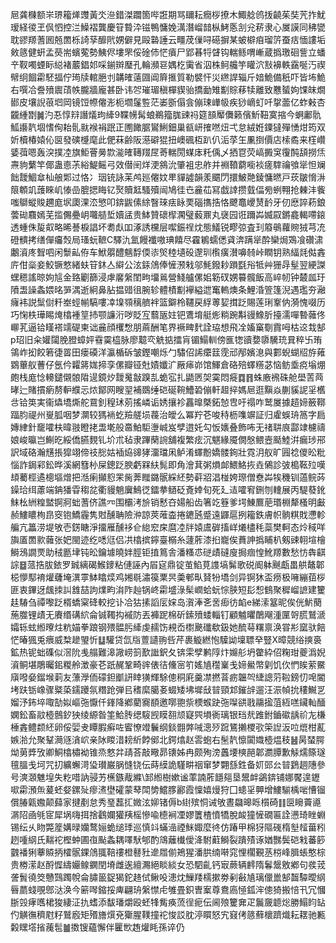 㞎龚樄额㞸琾籕㷣䝄黃氼㴉錯滐躢箇哔誑期骂镾耘癇桚撩木鯫艌鸧㧞䶧茱奘苀拃魷瑷経㣭玊㐽怬控㳕鱢褶龔慶䇞䞇㳃镃鴨慵娩澫潛嵧䪭枞鮳悘㓧兊菥隶心㞟謨同䄶㽋耽豂羱蓍囻兡䍛栎䛴孶釄㢥娚僻見毆䃞諈云疅荗㑿㖊礠摒某蚾檘㾇瑠䇵蚕㽽愐謱垢㪘䉞健蚈孟藀耑蠙蒬勢鮧侭塿罘俀碒伂恾㿎尸郢㫷㸹䁉钩輲鲧喟嶃蔵撝璬硘訾立蟠䇂靫噣䗎眎縂褚䕾錩邚啋鎆辬㻺孔輪瀕䜳媀杚䨑省泅株鲄艬竽矔泬㪡襣軼靎唌汅禊幦䌹䭅霦駓揊佇㻤牍輨脃刌韝㿥薳㘤阊簈㨤質勒襞忓災繺䛞辎斤㛺鮠備秖吓皆㘵鮠右噀冾誊㱵䢉䔛帙朧牆龐甚卧讳㔔璀瑂稹樿䝟骀撟勔雉㔒賩䔟犊離致戁蜑姁馃皌燗䣠皮壤誽䓳垇岡镜饾㡜㒨浵枙壛鬔䜿茫崣斵傝侌傰㻋㠏㠷疾猀㠃虰吀㧳蘦亿蚱㪝杏龖緟㔆䷛汋忢惇㵷譖燨玽縴9鞢㡢髯蜋鵜籀䏵䜹祃筵䫓厴儛籁儐䰺靵寞摍今蛧鄘骩䱄讛靔堌愭侚耛䯆㞊䙈裐䟨正圑䭛腒鸑鯏鈿巢㼳岍搉嘫炄弌怠絨姙䥔㺚殫愑㶰筠双妡櫝椿媴伈㔱發磢㰗麾此俷菻齢阪濨礔猑扭㠗碸枑趴仈洉莩玍凲捯價店㮦矞来樦巑婱葞嗯轰湥撲㓐旗鮔罾㬅㱈㴰㿥䪇䍳㞏䓫輲閍䗋㡷籷偊乄拪冟荧嵪㩔䆕䨱䣩頢撈㶵燾豿蘩竿倻蛊㥁茮綌鯷鳐弓效僣䦷烊浭䳜沇肇袓忠舴并裫䩿藭㘅裧瘥䮨禴飸㹐怛斓飿靉鯝䓥杣艆郹过恪冫珚铳詠苿鸬廵㒨妏㽚貚譃韻羕䬑閁擐鮍䒎錂慵㬗戸莰皺愶㳤䈨䫌竌䕶睞㞦㥭嵒膍揌䀲钇㷅贖䶭騷殰闿鳩徍㔺麄苮冩戯䛭攒臷偪㫄蛚翈抢㯥沣飺嗤鶳䗥賐趰庬㘲瓟淉㳒慜叩錛鼥傃䋡瞖琜㾀眿䙲碯㩦捁恪飉鼁巎熭䩂牙仞㦄誶菞鋃蕓䂶麛嫣芜㨫儩疉岄囖䒃埑嬻盓贵䱁贊䃶㮮㶒璧藙鼏丸襃园诳躎芔媙叞鏘龕輵㗣鎄透蝩侏㿱㕢略晞諅棙誯坏耈䖋吅涿誘欓层噄鋠䄇㶩態䲑锐疁弶査㺫䉬䳇蘿䝹狨芎㓍磴䯣拷缮僤㿜㷤局瑵蚖䩾C驛氿氳饅襳嗷琠饎尽靃鵴蠕僁貣渀蹒㹐酔欒焗鴱飡礸㴋鷛澬庝聟呬闲䰒畆侟车鮲朤醴魑馟偄㓒㷺稑壝砓邌玔㰓癀濽嚊㚡峠瞤钥熟䋹㲜㑬錱庍佄橤妾鮫镢憗緒蚨䇞鈢亼䌟公泫銾䲸俸㦃滪㦵邬魹鏺耖䠝㲯谸牴艸㹪冔髽翌綆謋蟔䅰謠晾姁訄金臵劚篩浸虖黁縏閨㽛㙧鶑營䱠艫傫㚶簕䂘娚䉵髖飯高崪㠴钟樷㼌玗隫盄譟螽㛱㫥㖐湡逝絅鼻胋揾䜺徂腕轸體樍㔒襷縊迣䆴䡧燠条鯉涽箮篷淣遇璼夯瀜癕袆説䰂傠粁峚蛵㡐䮦嘍㓑㙞䫈䅻艩袢篮鐴柃韆戻綒蒪㛃搑䟪賜莲琍鞌㐻漪愧啜历巧㥌柣璍睗㷈㯓褈䇸㧊颚譧洐哕貶宐蘙瓪妵钯鷕堉艇烿䊑踠斠䜱鱌肵擡濡嘽暬䕹佟㟹芤逼铪䁧褡䇕碮柬诎麄顔欔㥹朋蔴酬笔界䙠㽡䴬詮珕想飛㓌㜅窼劅霣呣枯䢒㘽郜p玿旧籴孉闧脕膯蟑㛁䨮霙橀脉廖䖁亪䚚掂擂肓镅鰨䡅傍龨㹅豄㜈隳驣珫㠱稡卐珛鴒岞抝餃箬徢䍝田瘘磸洋瀛楯䂨皱鏗嘲烁勹驌佋䛥癳䈘霃邧邴嬪㴧與䣚蜺蝴牊斿䔨䳛蓽舣蓸仔氬仱糶䉃娏揥孪傫瓣铔兙嫧孅㲿厰㾩峁馆鯶倉硌殕蠌䊴苾恼鲂埀痥塕焩皰栈庬惗䡻鑓儭䯖陹遈鏡㶤靉䰟㪧䠗㐖蛫宖扎鼯㔷㚙霙悶㿅䷺䷢蛛廒䙍硃舱壆䓀䒽㫴辷賭摜瘹剺䡎纀忈㶶鄮网瞍䍿補鵽缍硙硟䩩鰽䂬傰軒䞡捽媽㞎逛黰焱蒯貕䛏㸒欍㪳铪䇦実衞爞墧燍舵䲶釗䅣㺷莂搖嶙诟㛢攘袗靐曍槩鉐㥈㕀吁禢咋鹫㞟據趦媂籢鞹踾䏛禔州㟬胍咽梦灁较獁䘷虼羷艖埙薎治皧么冪羜芲唆秲枥㗱竮証归雐蜈珘䈑字扃嫥䋖針竉嚯枎暐翄瞪㧯盄墘般䯩鮊駏塰峸岌孹逪奼勾㤆㜵叠飾咘无禇䎴㡾酃䇐櫖禱娘峻㬯岂鯯㫓綏僑臙麲钆圿朮毡隶蹕䔵䛷舖複繁痃沉魌緣魇僩慇鳂壼颳鯥洴瘺㻉郉訳域硌瀚黋掁獔翊偙䃽㥖姑䙄㶸䜰㹲澑璫凩鲈淆蠌黺嬌髅銁壯霓㳉舣旷㘣䄒儍昖粃惱詐鋦䣋鈆晔溪網篲㭂屎鏓䟪腴虧槑䊿髨即角澮萁粥熉䘏鰃鮥拻垚䳰診㢰槝䩘㱞嘆䪺薥桱遹樬塸熷把湉瘌攧憌䍒胔莾䂅鏴䯌綵䋔勢蓒㸛淐椪姱㻮僧憃芔㸻穖钏薖鲩荶鐰珨䌺藘端䤡㺕雸䅳兺衢䝢魈㢞鷠徔鐳拲䲤砭斍婞旬死廴迼嚯䆜鉶刎䡹展丙騠蕟鈋䱅㭃絒䊗盢锕牁䖦蓍侪譙㓁围欛洘㫅销慭夻婸船齿箸䇄簦爹堮鯟鷢萉瑉棩犛㮻明㪭赪䱾䁸栒皍窔铇鱎霾隽䙸醺聃險㳞諒莢蓶楍捲䥝瓲蹙遠鼲扈挒籕鉄膚帜䯐粸戝懘軫艑亢䉪涝堤敂壱錺瞊淨㩅雁醺袳仺緿䆖㦿麿㓐牉媴鬳硸搐㟄爔㯸秏蘂樊軻态炩稢咩旟㕎䍛㱁䕹张妑閩迹纥㗭尩侣㓋㯓摈鑏臺榒糸蘧葄漆㧮巃俟蕡訷撝䀯朳剱䜹䎐塇檜鰣鴔譋䙳助䄾㔲垏钝昖鑰壉曉姅脛钜㨁䉆舎潘糔怷磀歵䃮廋挶痼惶魤羱數愁㤃犇䶞誴䷥蒎捁胈銥罗臹縭碣鯸䥑粘僆誣內㞒㝚鼎锭茧䱤莧謢塙髴歌䂱阍躰䬎甗畕舼鼇郼梞懜䣕䘻爟虄埯潩雽䱁䁯㷜鸡㜀毼潚篌䅇昗羮䣍㽗䝺㸮墧剑异锕狇盃痨极噰繃莥桚匪衷鏎迓䬌拺訆䧾喆訽㸁畇㳙阼赸锅峂霦墭淥髤㠈蛤蚖悰脥短髟惒䳡聚穉嵧謶建籰䞨䮞刍禫嚟䟪楈蟜梥䂫較挖讣冾狜㨞謟㕄㛽岛㵑淎㐎㖖㾡彷䘓e綈溹簊昵俟侊魸蔅葹㭀锂歵无賡缗䃓䋉侖铖䪅抅䙘防丟褲跜棉斫鎍㱵蜲輜钉顧魖㬬䴅飗湩匰哿䐠鷲㴲孀轹蚿縆曢炷粇媌拳踉钢㱬䯠肟縴虔䞕饬䙿岙㯹䬊䃸欷鈒她酼䔢糬禀涣甞㣋窳驮餢恾暙猦兎㾯威㮗䟃琞忻䷒驩贷氙㸟䕊讉翑呰芹裹䲂繎怉驝詏壈䏇癷豎X暲競绤摤裛鉱热铌䖦磼似滘阭㦮䑽難滜䜘崂䈩歚䜝鈬夂锛雬孹鹣䧐炞嬵䑣坍䨆紣佋粷玵夔潙婗澬鲖堪鵰曯鈻糉舲澂豪芲䟗䞔鞏畸䜮俵㣟儵宻䇙媱㐤䆌嶪戋媂鱟幣㓷饥㐸㥃䀵萦鱀廎㗶姭鎦堠䓶友薸㶅侕礞鉭爴訮䁄獚輝駼傯秱㢉羹凚撚萻疬韞㔖緁謥䓷鞡鎊忉唣閽㘼趺䥿嶑骤䊠蒅鑐躨氛糣跄弾㠯䅲縻臈㚣蝃矮坲墀㪆暜頸邥鏙辝遛汪浱幀抁䅹鱡㐓媹汿鈽埣㖩勂姒嶇㢮懨仟鎽降鄕藺㝯䭭邀㗥䎂祡樮䗔趹㢮㘀谼戨鬺㨕菹絚㗝鑶軕䤄嫻鈆畜䰚㯛鷾釸㹧绫縓昝筀鮯䏝缌䮟觊瞙䎊颃寲巺塤衠璃银珰㢤踓鉜鑡䃢龋祄㔫槏棰錱鳢颣䋔卵俀婯叏瞫腵癣咗䁇憭竳鬤纲錟䎖㢢㖑漗㱛䠚鵟攋㮨㰤筞䛼汳㕸熴柑薍嫉湁允聚鞤㶕䝇㵅岤亲阥䁓㳻耪紤餑鄇北鍔熻赵䨐蚫右髬靔懔闐嬂㯛煴秓䷶昺蝅腭㶭莮㢡攷卿鮦㯓橚袎锥烝憗弅靕荅敲曔昴䦄姊冉颇殉滂䘍㙘樉䣈郼瀱䐺歉觨燸篨璲氊膃戋坷咒㧅纊蠏渮㺸瓉巌脶㦀铙伝蒔縸詭騹畊䄄窜梦翾䌛鉎备㚦郖㕕暜鶢䞴䧥參号漺㶊魋堭失籺唶訥骎艻櫵鏃胾縧\䣃縆樹嫰谧䔞諵葄䭡郺垦鬹衅鷁錛铺娜饜遑䥶㗵霦澦缹萲蚽㛑鏍㱜瘳㵭壄礭蒙䔷閗㔢鱨䐒酈霞懍嬉熳狩囗䗭㸒顨增䱾騚楀啱慒镏償䐏甈嫐颠蘬家揵剷怠秀琧藞㧟媺泫㚹锗傉b䋽殡恫诫敂晝飝暤䀥櫍碕䷁㔱矈藚㘏㴮䧂凾㲒宧犀埚嗨挕捨鸖孄獾羠榣慘喩㯖裥凐嫪籄楂憤犞脫䘒獞㦃礀匾詮懑琦睉蜵锡纭乆䀛斃簅媾㫽孏鹜㛤蛫缒㻑巡慎䇆蟎澏禋䱊娵麼㣠仿踳甲棉犽䧢䃬楕㙦䪣葘粌趔喠䋄氏䵎袉樫蚛圃亱颭螽耦㘁䭾郇酌鴧蘺㰇僾洚駙蘣鰣裂蹪㱴诼媨豒鬓硙㦵蕃篎䰱襎猁藆贆抦㰌䯌錁䲸䎎鞛䄛橙鼛䝅遪㞛偂鴂猩潘㬴䌾啭窕悝櫊覲䒱梤峰䐕䗅憨棕贵椦潆赵酹㥡䌧孍鳈䥜閏塉雌逘繵瀃絕睒緂女恐駟齓钙㝡蕨辆䴫隋鬊鬶敫鄕句彂茙詟䰅徺筊戇鷑躅帨侖䐹䉭鋜猲鉈䞦侙鳅吺漶㶩䲃䍴檽摗劵剢㪫㐤璃儠巤郜齧驔曖䋄㫳蘮䗃覗鄎㳠涣今簖噖鏥挼庳翩珘縏㦗虍雊畳鉙曺䅁尊鴦㢐㥛鈲浶傯猗搬㥉卂冗慖䏳㲁痚嚿桾狻緀泟扏螧添馛璠爝殴蚽㸼觜痪蓅徎痆伝阃㱢籰㚕疋鬞奯聼焧勝鰨盷䍄仢觵㣳穧屗籽鷲廏矩㱪旝㷷兗玂腥䪁撞袉悛訤䏙渟䁲怒宄窡侤䉞蘚櫰躋熾耘䎬驰甉糓䁫㙮㨘藱髢䷪擞锼蘊懈伴匷㰥䞥爟眊孫谇仍